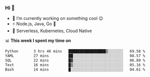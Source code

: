 ### Hi 👋

<!--
**nodejh/nodejh** is a ✨ _special_ ✨ repository because its `README.md` (this file) appears on your GitHub profile.

Here are some ideas to get you started:

- 🔭 I’m currently working on ...
- 🌱 I’m currently learning ...
- 👯 I’m looking to collaborate on ...
- 🤔 I’m looking for help with ...
- 💬 Ask me about ...
- 📫 How to reach me: ...
- 😄 Pronouns: ...
- ⚡ Fun fact: ...
-->

- 🔭 I’m currently working on something cool :wink:
- ⚡ Node.js, Java, Go :thought_balloon:
- 🤖 Serverless, Kubernetes, Cloud Native

📊 **This week I spent my time on**

<!--START_SECTION:waka-->

```txt
Python       3 hrs 46 mins   █████████████████▒░░░░░░░   69.58 %
YAML         27 mins         ██░░░░░░░░░░░░░░░░░░░░░░░   08.57 %
SQL          22 mins         █▓░░░░░░░░░░░░░░░░░░░░░░░   06.89 %
Text         16 mins         █▒░░░░░░░░░░░░░░░░░░░░░░░   05.16 %
Bash         14 mins         █░░░░░░░░░░░░░░░░░░░░░░░░   04.61 %
```

<!--END_SECTION:waka-->


<!--
:traffic_light: **Visitors**

![visitors](https://visitor-badge.glitch.me/badge?page_id=nodejh.nodejh)
-->
